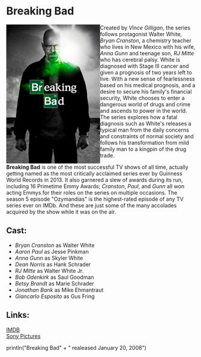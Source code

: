 # **Breaking Bad**

<img src="breakingbad.jpg" align="left" width= 250px>

Created by _Vince Gilligan_, the series follows protagonist Walter White, _Bryan Cranston_, a chemistry teacher who lives in New Mexico with his wife, _Anna Gunn_ and teenage son, _RJ Mitte_ who has cerebral palsy. White is diagnosed with Stage III cancer and given a prognosis of two years left to live. With a new sense of fearlessness based on his medical prognosis, and a desire to secure his family's financial security, White chooses to enter a dangerous world of drugs and crime and ascends to power in the world. The series explores how a fatal diagnosis such as White's releases a typical man from the daily concerns and constraints of normal society and follows his transformation from mild family man to a kingpin of the drug trade.

**Breaking Bad** is one of the most successful TV shows of all time, actually getting named as the most critically acclaimed series ever by Guinness World Records in 2013. It also garnered a slew of awards during its run, including 16 Primetime Emmy Awards; _Cranston_, _Paul_, and _Gunn_ all won acting Emmys for their roles on the series on multiple occasions. The season 5 episode "Ozymandias" is the highest-rated episode of any TV series ever on IMDb. And these are just some of the many accolades acquired by the show while it was on the air.

## **Cast:**

- _Bryan Cranston_ as Walter White
- _Aaron Paul_ as Jesse Pinkman
- _Anna Gunn_ as Skyler White
- _Dean Norris_ as Hank Schrader
- _RJ Mitte_ as Walter White Jr.
- _Bob Odenkirk_ as Saul Goodman
- _Betsy Brandt_ as Marie Schrader
- _Jonathan Bank_ as Mike Ehmantraut
- _Giancarlo Esposito_ as Gus Fring<br>

## Links:

[IMDB](https://www.imdb.com/title/tt0903747/)<br>
[Sony Pictures](https://www.sonypictures.com/tv/breakingbad)

println("Breaking Bad" + " realeased January 20, 2008")
